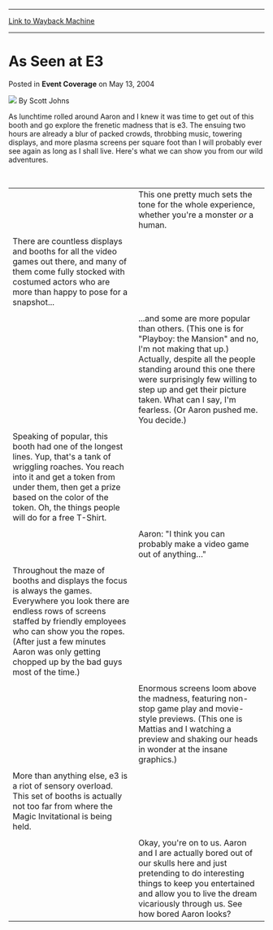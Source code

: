
---
[Link to Wayback Machine](https://web.archive.org/web/20210503080010/https://magic.wizards.com/en/articles/archive/event-coverage/seen-e3-2004-05-13)

[_metadata_:author]:- "Scott Johns"
[_metadata_:description]:- "As lunchtime rolled around Aaron and I knew it was time to get out of this booth and go explore the frenetic madness that is e3. The ensuing two hours are already a blur of packed crowds, throbbing music, towering displays, and more plasma screens per square foot than I will probably ever see again as long as I shall live. Here's what we can show you from our wild adventures."
[_metadata_:generator]:- "Drupal 7 (http://drupal.org)"
[_metadata_:node]:- "579186"
[_metadata_:publish_date]:- "2004-05-13"
[_metadata_:source]:- "div-main-content"
[_metadata_:title]:- "As Seen at E3"
[_metadata_:wayback_capture_timestamp]:- "2021-05-03 08:00:10"
[_metadata_:wayback_raw_url]:- "https://web.archive.org/web/20210503080010id_/https://magic.wizards.com/en/articles/archive/event-coverage/seen-e3-2004-05-13"
[_metadata_:wayback_url]:- "https://magic.wizards.com/en/articles/archive/event-coverage/seen-e3-2004-05-13"
---


As Seen at E3
=============



 Posted in **Event Coverage**
 on May 13, 2004 






![](https://media.magic.wizards.com/styles/auth_small/public/images/person/authorpic_scottjohns.jpg)
By Scott Johns











As lunchtime rolled around Aaron and I knew it was time to get out of this booth and go explore the frenetic madness that is e3. The ensuing two hours are already a blur of packed crowds, throbbing music, towering displays, and more plasma screens per square foot than I will probably ever see again as long as I shall live. Here's what we can show you from our wild adventures.  

 


|  |  |
| --- | --- |
|  | This one pretty much sets the tone for the whole experience, whether you're a monster *or* a human. |
|  |
| There are countless displays and booths for all the video games out there, and many of them come fully stocked with costumed actors who are more than happy to pose for a snapshot... |  |
|  |
|  | ...and some are more popular than others. (This one is for "Playboy: the Mansion" and no, I'm not making that up.) Actually, despite all the people standing around this one there were surprisingly few willing to step up and get their picture taken. What can I say, I'm fearless. (Or Aaron pushed me. You decide.) |
|  |
| Speaking of popular, this booth had one of the longest lines. Yup, that's a tank of wriggling roaches. You reach into it and get a token from under them, then get a prize based on the color of the token. Oh, the things people will do for a free T-Shirt. |  |
|  |
|  | Aaron: "I think you can probably make a video game out of anything…" |
|  |
| Throughout the maze of booths and displays the focus is always the games. Everywhere you look there are endless rows of screens staffed by friendly employees who can show you the ropes. (After just a few minutes Aaron was only getting chopped up by the bad guys most of the time.) |  |
|  |
|  | Enormous screens loom above the madness, featuring non-stop game play and movie-style previews. (This one is Mattias and I watching a preview and shaking our heads in wonder at the insane graphics.) |
|  |
| More than anything else, e3 is a riot of sensory overload. This set of booths is actually not too far from where the Magic Invitational is being held. |  |
|  |
|  | Okay, you're on to us. Aaron and I are actually bored out of our skulls here and just pretending to do interesting things to keep you entertained and allow you to live the dream vicariously through us. See how bored Aaron looks? |







